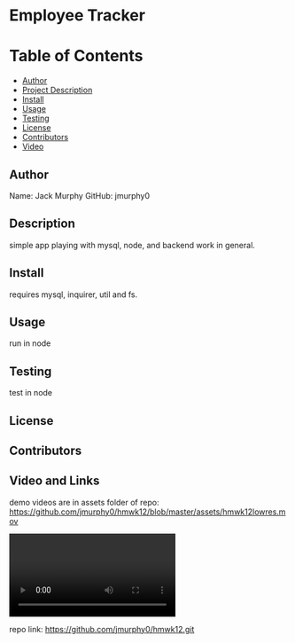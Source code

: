 # Employee Tracker

# Table of Contents

- [Author](##Author)
- [Project Description](##Description)
- [Install](##Install)
- [Usage](##Usage)
- [Testing](##Testing)
- [License](##License)
- [Contributors](##Contributors)
- [Video](##Video)

## Author

Name: Jack Murphy
GitHub: jmurphy0

## Description

simple app playing with mysql, node, and backend work in general.

## Install

requires mysql, inquirer, util and fs.

## Usage

run in node

## Testing

test in node

## License

## Contributors

## Video and Links

demo videos are in assets folder of repo: https://github.com/jmurphy0/hmwk12/blob/master/assets/hmwk12lowres.mov

![alttext](assets/hmwk12lowres.mov)

repo link: https://github.com/jmurphy0/hmwk12.git
